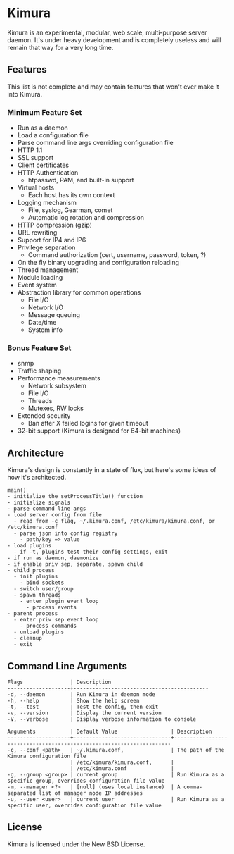 # Kimura

Kimura is an experimental, modular, web scale, multi-purpose server daemon.
It's under heavy development and is completely useless and will remain that way
for a very long time.

## Features

This list is not complete and may contain features that won't ever make it into Kimura.

### Minimum Feature Set

* Run as a daemon
* Load a configuration file
* Parse command line args overriding configuration file
* HTTP 1.1
* SSL support
* Client certificates
* HTTP Authentication
  - htpasswd, PAM, and built-in support
* Virtual hosts
  - Each host has its own context
* Logging mechanism
  - File, syslog, Gearman, comet
  - Automatic log rotation and compression
* HTTP compression (gzip)
* URL rewriting
* Support for IP4 and IP6
* Privilege separation
  - Command authorization (cert, username, password, token, ?)
* On the fly binary upgrading and configuration reloading
* Thread management
* Module loading
* Event system
* Abstraction library for common operations
  - File I/O
  - Network I/O
  - Message queuing
  - Date/time
  - System info

### Bonus Feature Set
* snmp
* Traffic shaping
* Performance measurements
  - Network subsystem
  - File I/O
  - Threads
  - Mutexes, RW locks
* Extended security
  - Ban after X failed logins for given timeout
* 32-bit support (Kimura is designed for 64-bit machines)

## Architecture

Kimura's design is constantly in a state of flux, but here's some ideas of how
it's architected.

	main()
	- initialize the setProcessTitle() function
	- initialize signals
	- parse command line args
	- load server config from file
	  - read from -c flag, ~/.kimura.conf, /etc/kimura/kimura.conf, or /etc/kimura.conf
	  - parse json into config registry
	    - path/key => value
	- load plugins
	  - if -t, plugins test their config settings, exit
	- if run as daemon, daemonize
	- if enable priv sep, separate, spawn child
	- child process
	  - init plugins
	    - bind sockets
	  - switch user/group
	  - spawn threads
	    - enter plugin event loop
	      - process events
	- parent process
	  - enter priv sep event loop
	    - process commands
	  - unload plugins
	  - cleanup
	  - exit

## Command Line Arguments

	Flags				| Description
	--------------------+-------------------------------------------
	-d, --daemon		| Run Kimura in daemon mode
	-h, --help			| Show the help screen
	-t, --test			| Test the config, then exit
	-v, --version		| Display the current version
	-V, --verbose		| Display verbose information to console
	
	Arguments			| Default Value					| Description
	--------------------+-------------------------------+---------------------------------------------------------------------
	-c, --conf <path>	| ~/.kimura.conf,				| The path of the Kimura configuration file
						| /etc/kimura/kimura.conf,		|
						| /etc/kimura.conf				|
	-g, --group <group>	| current group					| Run Kimura as a specific group, overrides configuration file value
	-m, --manager <?>	| [null] (uses local instance)	| A comma-separated list of manager node IP addresses
	-u, --user <user>	| current user					| Run Kimura as a specific user, overrides configuration file value

## License

Kimura is licensed under the New BSD License.

